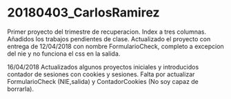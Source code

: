 # 20180403_CarlosRamirez
Primer proyecto del trimestre de recuperacion. Index a tres columnas.
Añadidos los trabajos pendientes de clase.
Actualizado el proyecto con entrega de 12/04/2018 con nombre FormularioCheck, completo a excepcion del nie y no funciona el css en la salida.

16/04/2018 Actualizados algunos proyectos iniciales y introducidos contador de sesiones con cookies y sesiones. Falta por actualizar FormularioCheck (NIE,salida) y ContadorCookies (No soy capaz de borrarla).
